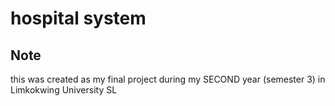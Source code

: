 # hospital system
## Note
this was created as my final project during my SECOND year (semester 3) in Limkokwing University SL
